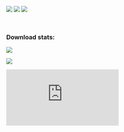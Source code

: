[![](https://img.shields.io/badge/AU-status-brightgreen)](https://gist.github.com/C4illin/227088b329dc2be21dbf7352d31af92b)
[![](https://ci.appveyor.com/api/projects/status/github/C4illin/Choco-Packages?svg=true)](https://ci.appveyor.com/project/C4illin/Choco-Packages)
[![](https://img.shields.io/badge/profile-C4illin-brightgreen)](https://chocolatey.org/profiles/C4illin)

<br/>

### Download stats:
[![](https://img.shields.io/chocolatey/dt/qalculate?label=qalculate)](https://chocolatey.org/packages/qalculate)

[![](https://img.shields.io/chocolatey/dt/airexplorer?label=airexplorer)](https://chocolatey.org/packages/airexplorer)

[![](https://img.shields.io/chocolatey/dt/mpvnet.install?label=mpv.net)](https://chocolatey.org/packages/mpvnet.install)

<!-- [![](https://data.jsdelivr.com/v1/package/gh/C4illin/Choco-Packages/badge)](https://www.jsdelivr.com/package/gh/C4illin/Choco-Packages) -->

